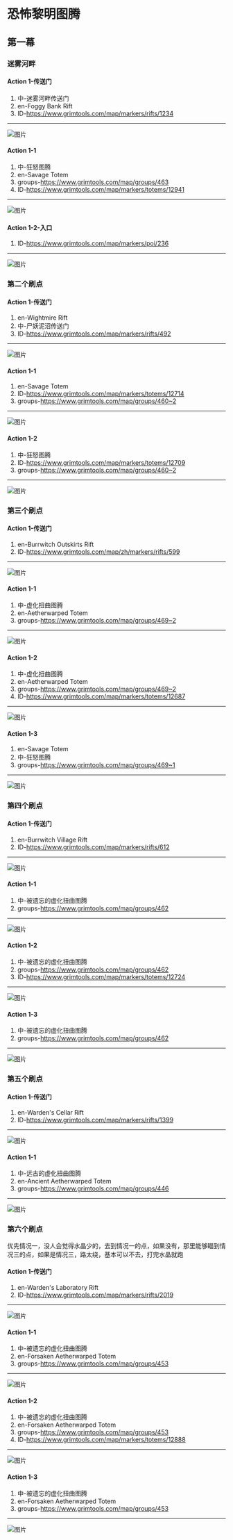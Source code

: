 # 恐怖黎明图腾
## 第一幕

### 迷雾河畔
#### Action 1-传送门
1. 中-迷雾河畔传送门
1. en-Foggy Bank Rift
1. ID-<https://www.grimtools.com/map/markers/rifts/1234>
---
![图片](./img/01/pic-01.png)
#### Action 1-1
1. 中-狂怒图腾
1. en-Savage Totem
1. groups-<https://www.grimtools.com/map/groups/463>
1. ID-<https://www.grimtools.com/map/markers/totems/12941>
---
![图片](./img/01/pic-02.png)
#### Action 1-2-入口
1. ID-<https://www.grimtools.com/map/markers/poi/236>
---
![图片](./img/01/pic-20.png)

### 第二个刷点
#### Action 1-传送门
1. en-Wightmire Rift
1. 中-尸妖泥沼传送门
1. ID-<https://www.grimtools.com/map/markers/rifts/492>
---
![图片](./img/01/pic-19.png)
#### Action 1-1
1. en-Savage Totem
1. ID-<https://www.grimtools.com/map/markers/totems/12714>
1. groups-<https://www.grimtools.com/map/groups/460~2>
---
![图片](./img/01/pic-13.png)
#### Action 1-2
1. 中-狂怒图腾
1. ID-<https://www.grimtools.com/map/markers/totems/12709>
1. groups-<https://www.grimtools.com/map/groups/460~2>
---
![图片](./img/01/pic-18.png)

### 第三个刷点
#### Action 1-传送门
1. en-Burrwitch Outskirts Rift
1. ID-<https://www.grimtools.com/map/zh/markers/rifts/599>
---
![图片](./img/01/pic-03.png)
#### Action 1-1
1. 中-虚化扭曲图腾
1. en-Aetherwarped Totem
1. groups-<https://www.grimtools.com/map/groups/469~2>
---
![图片](./img/01/pic-04.png)
#### Action 1-2
1. 中-虚化扭曲图腾
1. en-Aetherwarped Totem
1. groups-<https://www.grimtools.com/map/groups/469~2>
1. ID-<https://www.grimtools.com/map/markers/totems/12687>
---
![图片](./img/01/pic-17.png)
#### Action 1-3
1. en-Savage Totem
1. 中-狂怒图腾
1. groups-<https://www.grimtools.com/map/groups/469~1>
---
![图片](./img/01/pic-11.png)


### 第四个刷点
#### Action 1-传送门
1. en-Burrwitch Village Rift
1. ID-<https://www.grimtools.com/map/markers/rifts/612>
---
![图片](./img/01/pic-05.png)
#### Action 1-1
1. 中-被遗忘的虚化扭曲图腾
1. groups-<https://www.grimtools.com/map/groups/462>
---
![图片](./img/01/pic-06.png)
#### Action 1-2
1. 中-被遗忘的虚化扭曲图腾
1. groups-<https://www.grimtools.com/map/groups/462>
1. ID-<https://www.grimtools.com/map/markers/totems/12724>
---
![图片](./img/01/pic-12.png)
#### Action 1-3
1. 中-被遗忘的虚化扭曲图腾
1. groups-<https://www.grimtools.com/map/groups/462>
---
![图片](./img/01/pic-15.png)

### 第五个刷点
#### Action 1-传送门
1. en-Warden's Cellar Rift
1. ID-<https://www.grimtools.com/map/markers/rifts/1399>
---
![图片](./img/01/pic-07.png)
#### Action 1-1
1. 中-远古的虚化扭曲图腾
1. en-Ancient Aetherwarped Totem
1. groups-<https://www.grimtools.com/map/groups/446>
---
![图片](./img/01/pic-08.png)  

### 第六个刷点
优先情况一，没人会觉得水晶少的，去到情况一的点，如果没有，那里能够瞄到情况三的点，如果是情况三，路太绕，基本可以不去，打完水晶就跑

#### Action 1-传送门
1. en-Warden's Laboratory Rift
1. ID-<https://www.grimtools.com/map/markers/rifts/2019>
---
![图片](./img/01/pic-09.png)
#### Action 1-1
1. 中-被遗忘的虚化扭曲图腾
1. en-Forsaken Aetherwarped Totem
1. groups-<https://www.grimtools.com/map/groups/453>
---
![图片](./img/01/pic-14.png)
#### Action 1-2
1. 中-被遗忘的虚化扭曲图腾
1. en-Forsaken Aetherwarped Totem
1. groups-<https://www.grimtools.com/map/groups/453>
1. ID-<https://www.grimtools.com/map/markers/totems/12888>
---
![图片](./img/01/pic-16.png)
#### Action 1-3
1. 中-被遗忘的虚化扭曲图腾
1. en-Forsaken Aetherwarped Totem
1. groups-<https://www.grimtools.com/map/groups/453>
---
![图片](./img/01/pic-10.png)